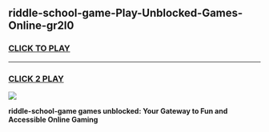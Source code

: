 
## riddle-school-game-Play-Unblocked-Games-Online-gr2l0
<h3>
<a href="https://premium76.site?title=riddle-school-game&ref=25A">CLICK TO PLAY</a></h3>
<hr>

<h3>
<a href="https://premium76.site?title=riddle-school-game&ref=25A">CLICK 2 PLAY</a>
  
</h3>

<a href="https://premium76.site?title=riddle-school-game&ref=25A"><img src="https://clearcache.store/games.png"></a>


**riddle-school-game games unblocked: Your Gateway to Fun and Accessible Online Gaming**
